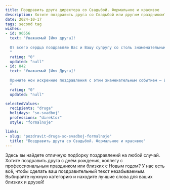 ```yaml
---
title: Поздравить друга директора со Свадьбой. Формальное и красивое
description: Хотите поздравить друга со Свадьбой или другим праздником? Наш ИИ создаст незабываемое поздравление, а вы обязательно выделитесь среди других.  
date: 2024-10-17
tags: second tag
wishes:
- id: 96556
  text: "Уважаемый [Имя друга]!
  
  От всего сердца поздравляю Вас и Вашу супругу со столь знаменательным событием — заключением брака! Желаю Вам крепкой и счастливой семейной жизни, полного взаимопонимания, неиссякаемой любви и благополучия. Пусть Ваш союз будет примером верности и преданности, а профессиональные успехи, которые Вы, как опытный директор, привыкли к достижению, только укрепят Ваш семейный очаг.  Счастья Вам и долгих лет совместной жизни!
  "
  rating: "0"
  updated: "null"
- id: 842
  text: "Уважаемый [Имя Друга]!
  
  Примите мои искренние поздравления с этим знаменательным событием – Вашей свадьбой! Желаю Вам и Вашей супруге крепкого семейного счастья, благополучия и взаимопонимания. Пусть этот день станет началом долгого и прекрасного совместного пути, наполненного радостью, любовью и успехами.
  "
  rating: "0"
  updated: "null"

selectedValues:
  recipients: "druga"
  holidays: "so-svadboj"
  professions: "direktor"
  style: "formalnoje"

links:
- slug: "pozdravit-druga-so-svadboj-formalnoje"
  title: "Поздравить друга со Свадьбой. Формальное и красивое"
---
```


Здесь вы найдете отличную подборку поздравлений на любой случай.
Хотите поздравить друга с днём рождения, коллегу с профессиональным праздником или близких с Новым годом? У нас есть всё, чтобы сделать ваш поздравительный текст незабываемым. Выбирайте нужную категорию и находите лучшие слова для ваших близких и друзей!

